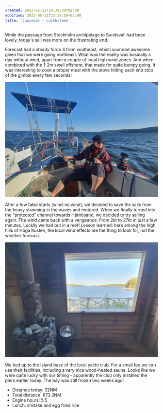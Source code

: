 ```yaml
---
created: 2023-05-21T19:39:30+02:00
modified: 2023-05-21T23:38:50+02:00
title: 'Juniskär - Lustholmen'
---
```


While the passage from Stockholm archipelago to Sundsvall had been lovely, today's sail was more on the frustrating end.

Forecast had a steady force 4 from southeast, which sounded awesome given that we were going northeast. What was the reality was basically a day without wind, apart from a couple of local high wind zones. And when combined with the 1-2m swell offshore, that made for quite bumpy going. It was interesting to cook a proper meal with the stove hitting each end stop of the gimbal every few seconds!

![Image](../2023/01c2151d74d7cefaec3ffaea9d6b898d.jpg) 

After a few false starts (wind-no wind), we decided to save the sails from the heavy slamming in the waves and motored. When we finally turned into the "protected" channel towards Härnösand, we decided to try sailing again. The wind came back with a vengeance. From 2kt to 27kt in just a few minutes. Luckily we had put in a reef!
Lesson learned: here among the high hills of Höga Kusten, the local wind effects are the thing to look for, not the weather forecast.

![Image](../2023/7217b9ed06ff7b3778e7b25069e95f6a.jpg) 

We tied up to the island base of the local yacht club. For a small fee we can use their facilities, including a very nice wood-heated sauna. Looks like we were quite lucky with our timing - apparently the club only installed the piers earlier today. The bay was still frozen two weeks ago!

* Distance today: 32NM
* Total distance: 873.2NM
* Engine hours: 5.5
* Lunch: shiitake and egg fried rice
